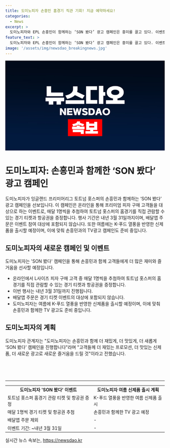 ```yaml
---
title: 도미노피자 손흥민 홈경기 직관 기회! 지금 예약하세요!
categories:
  - News
excerpt: >
  도미노피자와 EPL 손흥민이 함께하는 ‘SON 봤다’ 광고 캠페인은 흥미를 끌고 있다. 이벤트에 참여하면 토트넘 홋스퍼 홈 경기를 직접 관람할 기회와 항공권을 받을 수 있으며, 추첨은 매달 실시된다. 또한, 여름에는 K-푸드 열풍을 반영한 신제품이 출시될 예정으로, 도미노피자는 손흥민과 함께 새로운 TV CF를 선보이고 새로운 즐거움을 고객들에게 제공할 계획이다.
feature_text: >
  도미노피자와 EPL 손흥민이 함께하는 ‘SON 봤다’ 광고 캠페인은 흥미를 끌고 있다. 이벤트에 참여하면 토트넘 홋스퍼 홈 경기를 직접 관람할 기회와 항공권을 받을 수 있으며, 추첨은 매달 실시된다. 또한, 여름에는 K-푸드 열풍을 반영한 신제품이 출시될 예정으로, 도미노피자는 손흥민과 함께 새로운 TV CF를 선보이고 새로운 즐거움을 고객들에게 제공할 계획이다.
image: '/assets/img/newsdao_breakingnews.jpg'
---
```


<p><img src="/assets/img/newsdao_breakingnews.jpg" alt="implanttips 속보" /></p>

<h1>도미노피자: 손흥민과 함께한 ‘SON 봤다’ 광고 캠페인</h1>

<p>도미노피자가 잉글랜드 프리미어리그 토트넘 홋스퍼의 손흥민과 함께하는 ‘SON 봤다’ 광고 캠페인을 선보입니다. 이 캠페인은 온라인을 통해 프리미엄 피자 구매 고객들을 대상으로 하는 이벤트로, 매달 1명씩을 추첨하여 토트넘 홋스퍼의 홈경기를 직접 관람할 수 있는 경기 티켓과 항공권을 증정합니다. 행사 기간은 내년 3월 31일까지이며, 배달앱 주문은 이벤트 참여 대상에 포함되지 않습니다. 또한 여름에는 K-푸드 열풍을 반영한 신제품을 출시할 예정이며, 이에 맞춰 손흥민과의 TV광고 캠페인도 준비 중입니다.</p>

<h2>도미노피자의 새로운 캠페인 및 이벤트</h2>

<p>도미노피자는 'SON 봤다' 캠페인을 통해 손흥민과 함께 고객들에게 더 많은 재미와 즐거움을 선사할 예정입니다.</p>

<ul>
  <li>온라인에서 L사이즈 피자 구매 고객 중 매달 1명씩을 추첨하여 토트넘 홋스퍼의 홈경기를 직접 관람할 수 있는 경기 티켓과 항공권을 증정합니다.</li>
  <li>이번 행사는 내년 3월 31일까지 진행됩니다.</li>
  <li>배달앱 주문은 경기 티켓 이벤트의 대상에 포함되지 않습니다.</li>
  <li>도미노피자는 여름에 K-푸드 열풍을 반영한 신제품을 출시할 예정이며, 이에 맞춰 손흥민과 함께한 TV 광고도 준비 중입니다.</li>
</ul>

<h2>도미노피자의 계획</h2>

<p>도미노피자 관계자는 "도미노피자는 손흥민과 함께 더 재밌게, 더 맛있게, 더 새롭게 ‘SON 봤다’ 캠페인을 진행합니다"라며 "고객들께 더 재밌는 프로모션, 더 맛있는 신제품, 더 새로운 광고로 새로운 즐거움을 드릴 것"이라고 전했습니다.</p>

<p data-ke-size="size16">&nbsp;</p>

<p data-ke-size="size16">&nbsp;</p>

<hr>

<table>
  <tr>
    <td style="text-align: center; height: 17px;"><b>도미노피자 'SON 봤다' 이벤트</b></td>
    <td style="text-align: center; height: 17px;"><b>도미노피자 여름 신제품 출시 계획</b></td>
  </tr>
  <tr>
    <td>토트넘 홋스퍼 홈경기 관람 티켓 및 항공권 증정</td>
    <td>K-푸드 열풍을 반영한 여름 신제품 출시</td>
  </tr>
  <tr>
    <td>매달 1명씩 경기 티켓 및 항공권 추첨</td>
    <td>손흥민과 함께한 TV 광고 예정</td>
  </tr>
  <tr>
    <td>배달앱 주문 제외</td>
    <td>-</td>
  </tr>
  <tr>
    <td>이벤트 기간: ~내년 3월 31일</td>
    <td>-</td>
  </tr>
</table>
실시간 뉴스 속보는, <a href="https://newsdao.kr" rel="dofollow">https://newsdao.kr</a>


